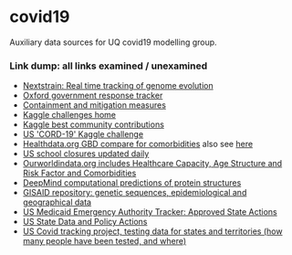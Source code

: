 # covid19
Auxiliary data sources for UQ covid19 modelling group.

### Link dump: all links examined / unexamined
* [Nextstrain: Real time tracking of genome evolution](https://nextstrain.org/)
* [Oxford government response tracker](https://www.kaggle.com/paultimothymooney/oxford-covid19-government-response-tracker)
* [Containment and mitigation measures](https://www.kaggle.com/paultimothymooney/covid19-containment-and-mitigation-measures)
* [Kaggle challenges home](https://www.kaggle.com/covid19)
* [Kaggle best community contributions](https://www.kaggle.com/covid-19-contributions)
* [US 'CORD-19' Kaggle challenge](https://www.kaggle.com/allen-institute-for-ai/CORD-19-research-challenge/tasks)
* [Healthdata.org GBD compare for comorbidities](https://vizhub.healthdata.org/gbd-compare/) also see [here](https://github.com/beoutbreakprepared/nCoV2019)
* [US school closures updated daily](https://www.edweek.org/ew/section/multimedia/map-coronavirus-and-school-closures.html)
* [Ourworldindata.org includes Healthcare Capacity, Age Structure and Risk Factor and Comorbidities](https://ourworldindata.org/coronavirus-data#)
* [DeepMind computational predictions of protein structures](https://deepmind.com/research/open-source/computational-predictions-of-protein-structures-associated-with-COVID-19)
* [GISAID repository: genetic sequences, epidemiological and geographical data](https://www.gisaid.org/)
* [US Medicaid Emergency Authority Tracker: Approved State Actions](https://www.kff.org/medicaid/issue-brief/medicaid-emergency-authority-tracker-approved-state-actions-to-address-covid-19/)
* [US State Data and Policy Actions](https://www.kff.org/health-costs/issue-brief/state-data-and-policy-actions-to-address-coronavirus/)
* [US Covid tracking project, testing data for states and territories (how many people have been tested, and where)](https://covidtracking.com/data/)
